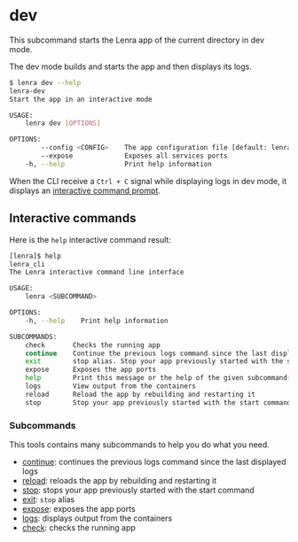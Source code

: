 # dev

This subcommand starts the Lenra app of the current directory in dev mode.

The dev mode builds and starts the app and then displays its logs.

```bash
$ lenra dev --help
lenra-dev 
Start the app in an interactive mode

USAGE:
    lenra dev [OPTIONS]

OPTIONS:
        --config <CONFIG>    The app configuration file [default: lenra.yml]
        --expose             Exposes all services ports
    -h, --help               Print help information
```

When the CLI receive a `Ctrl + C` signal while displaying logs in dev mode, it displays an [interactive command prompt](#interactive-commands).

## Interactive commands

Here is the `help` interactive command result:

```bash
[lenra]$ help
lenra_cli 
The Lenra interactive command line interface

USAGE:
    lenra <SUBCOMMAND>

OPTIONS:
    -h, --help    Print help information

SUBCOMMANDS:
    check       Checks the running app
    continue    Continue the previous logs command since the last displayed logs
    exit        stop alias. Stop your app previously started with the start command
    expose      Exposes the app ports
    help        Print this message or the help of the given subcommand(s)
    logs        View output from the containers
    reload      Reload the app by rebuilding and restarting it
    stop        Stop your app previously started with the start command
```

### Subcommands

This tools contains many subcommands to help you do what you need.

- [continue](docs/dev-continue.md): continues the previous logs command since the last displayed logs
- [reload](docs/dev-reload.md): reloads the app by rebuilding and restarting it
- [stop](docs/stop.md): stops your app previously started with the start command
- [exit](docs/stop.md): `stop` alias
- [expose](docs/dev-expose.md): exposes the app ports
- [logs](docs/logs.md): displays output from the containers
- [check](docs/check.md): checks the running app
